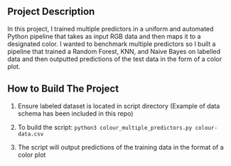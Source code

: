 ## Project Description

In this project, I trained multiple predictors in a uniform and automated Python pipeline that takes as input RGB data and then maps it to a designated color. I wanted to benchmark multiple predictors so I built a pipeline that trained a Random Forest, KNN, and Naive Bayes on labelled data and then outputted predictions of the test data in the form of a color plot.

## How to Build The Project

1) Ensure labeled dataset is located in script directory (Example of data schema has been included in this repo)

2) To build the script: `python3 colour_multiple_predictors.py colour-data.csv`

3) The script will output predictions of the training data in the format of a color plot

